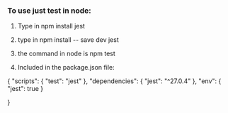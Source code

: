### To use just test in node:
  1.  Type in npm install jest
  2.  type in npm install -- save dev jest 
  3.  the command in node is npm test

  4.  Included in the package.json file:

  {
  "scripts": {
    "test": "jest"
  },
  "dependencies": {
    "jest": "^27.0.4"
  },
  "env": {
    "jest": true
  }

  }
